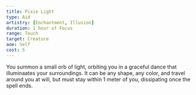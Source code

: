 ```yaml
---
title: Pixie Light
type: Aid
artistry: [Enchantment, Illusion]
duration: 1 hour of Focus
range: Touch
target: Creature
aoe: Self
cost: 5
---
```

You summon a small orb of light, orbiting you in a graceful dance that illuminaates your surroundings. It can be any shape, any color, and travel around you at will, but must stay within 1 meter of you, dissipating once the spell ends.
